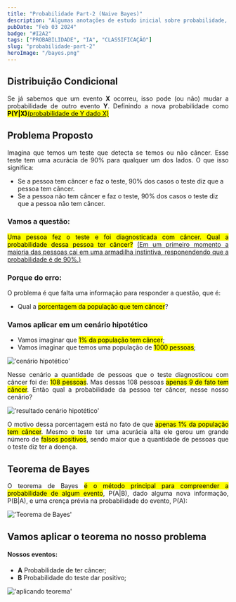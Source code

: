 ```yaml
---
title: "Probabilidade Part-2 (Naive Bayes)"
description: "Algumas anotações de estudo inicial sobre probabilidade, Naive Bayes: Como funciona esse algoritimo de classificação."
pubDate: "Feb 03 2024"
badge: "#I2A2"
tags: ["PROBABILIDADE", "IA", "CLASSIFICAÇÃO"]
slug: "probabilidade-part-2"
heroImage: "/bayes.png"
---
```


<h2>Distribuição Condicional</h2>

<p style="text-align: justify">
    Se já sabemos que um evento <b>X</b> ocorreu, isso pode (ou não) mudar a probabilidade de outro evento <b>Y</b>.
    Definindo a nova probabilidade como <mark><b>P(Y|X)</b><u>(probabilidade de Y dado X)</u></mark>
</p>

<h2>Problema Proposto</h2>

<p style="text-align: justify">
    Imagina que temos um teste que detecta se temos ou não câncer. Esse teste tem uma acurácia de 90% para qualquer um dos lados.
    O que isso significa:
    <ul>
        <li>Se a pessoa tem câncer e faz o teste, 90% dos casos o teste diz que a pessoa tem câncer.</li>
        <li>Se a pessoa não tem câncer e faz o teste, 90% dos casos o teste diz que a pessoa não tem câncer.</li>
    </ul>
</p>

<h3>Vamos a questão:</h3>

<p style="text-align: justify">
    <mark>Uma pessoa fez o teste e foi diagnosticada com câncer. Qual a probabilidade dessa pessoa ter câncer?</mark> <u>(Em um primeiro momento a maioria das pessoas cai em uma armadilha instintiva, responendendo que a probabilidade é de 90%.)</u>
</p>

<h3>Porque do erro:</h3>

<p style="text-align: justify">
    O problema é que falta uma informação para responder a questão, que é:
    <ul>
        <li>Qual a <mark>porcentagem da população que tem câncer</mark>?</li>
    </ul>
</p>

<h3>Vamos aplicar em um cenário hipotético</h3>

- Vamos imaginar que <mark>1% da população tem câncer</mark>;
- Vamos imaginar que temos uma população de <mark>1000 pessoas</mark>;

!['cenário hipotético'](https://henriquesilva.dev/draw-01.png "cenário hipotético")

<p style="text-align: justify">
    Nesse cenário a quantidade de pessoas que o teste diagnosticou com câncer foi de:
    <mark>108 pessoas</mark>.
    Mas dessas 108 pessoas <mark>apenas 9 de fato tem câncer</mark>.
    Então qual a probabilidade da pessoa ter câncer, nesse nosso cenârio?
</p>

!['resultado cenário hipotético'](https://henriquesilva.dev/prob-part2-img2.png "resultado cenário hipotético")

<p style="text-align: justify">
    O motivo dessa porcentagem está no fato de que <mark>apenas 1% da população tem câncer</mark>.
    Mesmo o teste ter uma acurácia alta ele gerou um grande número de <mark>falsos positivos</mark>, sendo maior que a quantidade de pessoas que o teste diz ter a doença.
</p>

<h2>Teorema de Bayes</h2>

<p style="text-align: justify">
    O teorema de Bayes <mark>é o método principal para compreender a probabilidade de algum evento</mark>, P(A|B), dado alguma nova informação, P(B|A), e uma crença prévia na probabilidade do evento, P(A):
</p>

!['Teorema de Bayes'](https://henriquesilva.dev/naive-bayes.jpeg "Teorema de Bayes")

<h2>Vamos aplicar o teorema no nosso problema</h2>

#### Nossos eventos:

- **A** Probabilidade de ter câncer;
- **B** Probabilidade do teste dar positivo;

!['aplicando teorema'](https://henriquesilva.dev/prob-part2-img3.png "aplicando teorema")
